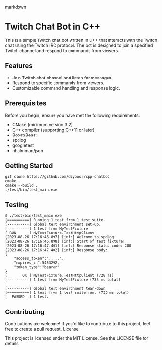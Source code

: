 markdown

# Twitch Chat Bot in C++

This is a simple Twitch chat bot written in C++ that interacts with the Twitch chat using the Twitch IRC protocol. The bot is designed to join a specified Twitch channel and respond to commands from viewers.

## Features

- Join Twitch chat channel and listen for messages.
- Respond to specific commands from viewers.
- Customizable command handling and response logic.

## Prerequisites

Before you begin, ensure you have met the following requirements:

- CMake (minimum version 3.2)
- C++ compiler (supporting C++11 or later)
- Boost/Beast
- spdlog
- googletest
- nholmman/json
## Getting Started
```
git clone https://github.com/diyooor/cpp-chatbot
cmake .
cmake --build .
./test/bin/test_main.exe
```
## Testing
```
$ ./test/bin/test_main.exe
[==========] Running 1 test from 1 test suite.
[----------] Global test environment set-up.
[----------] 1 test from MyTestFixture
[ RUN      ] MyTestFixture.TestHttpClient
[2023-08-26 17:16:46.897] [info] Welcome to spdlog!
[2023-08-26 17:16:46.898] [info] Start of test fixture!
[2023-08-26 17:16:47.401] [info] Response status code: 200
[2023-08-26 17:16:47.402] [info] Response body: 
{
    "access_token":".....",
    "expires_in":5453292,
    "token_type":"bearer"
}
[       OK ] MyTestFixture.TestHttpClient (728 ms)
[----------] 1 test from MyTestFixture (735 ms total)

[----------] Global test environment tear-down
[==========] 1 test from 1 test suite ran. (753 ms total)
[  PASSED  ] 1 test.

```

## Contributing

Contributions are welcome! If you'd like to contribute to this project, feel free to create a pull request.
License

This project is licensed under the MIT License. See the LICENSE file for details.